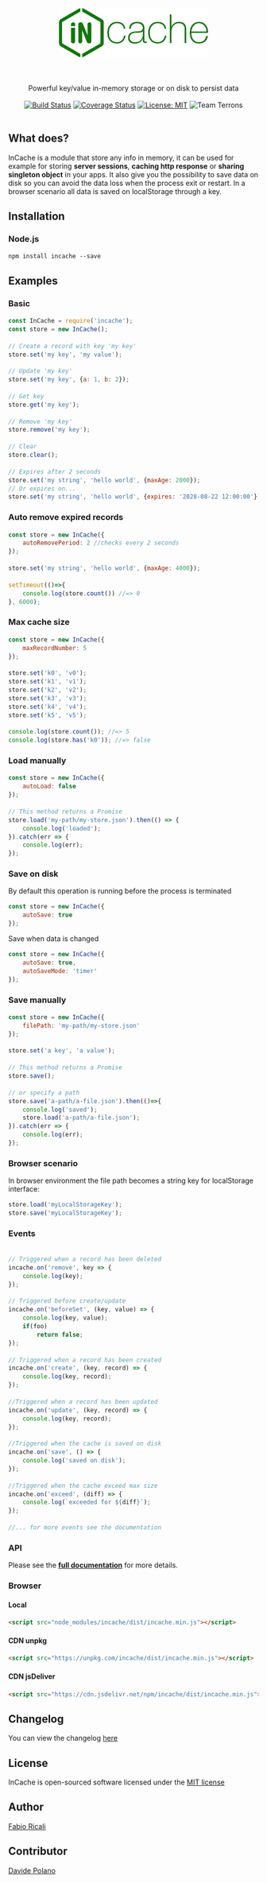 <div align="center">
<br/><br/>
<img width="300" src="https://raw.githubusercontent.com/fabioricali/incache/master/extra/logo.png?2" title="incache"/>
<br/><br/>
<br/><br/>
Powerful key/value in-memory storage or on disk to persist data
<br/><br/>
<a href="https://travis-ci.org/fabioricali/incache" target="_blank"><img src="https://travis-ci.org/fabioricali/incache.svg?branch=master" title="Build Status"/></a>
<a href="https://coveralls.io/github/fabioricali/incache?branch=master" target="_blank"><img src="https://coveralls.io/repos/github/fabioricali/incache/badge.svg?branch=master&2" title="Coverage Status"/></a>
<a href="https://opensource.org/licenses/MIT" target="_blank"><img src="https://img.shields.io/badge/License-MIT-yellow.svg" title="License: MIT"/></a>
<img src="https://img.shields.io/badge/team-terrons-orange.svg" title="Team Terrons"/>
<br/><br/>
</div>

## What does?
InCache is a module that store any info in memory, it can be used for example for storing **server sessions**, **caching http response** or **sharing singleton object** in your apps.
It also give you the possibility to save data on disk so you can avoid the data loss when the process exit or restart. In a browser scenario all data is saved on localStorage through a key.

## Installation

### Node.js
```
npm install incache --save
```

## Examples

### Basic
```javascript
const InCache = require('incache');
const store = new InCache();

// Create a record with key 'my key'
store.set('my key', 'my value');

// Update 'my key'
store.set('my key', {a: 1, b: 2});

// Get key
store.get('my key');

// Remove 'my key'
store.remove('my key');

// Clear
store.clear();

// Expires after 2 seconds
store.set('my string', 'hello world', {maxAge: 2000});
// Or expires on...
store.set('my string', 'hello world', {expires: '2028-08-22 12:00:00'});
```

### Auto remove expired records
```javascript
const store = new InCache({
    autoRemovePeriod: 2 //checks every 2 seconds
});

store.set('my string', 'hello world', {maxAge: 4000});

setTimeout(()=>{
    console.log(store.count()) //=> 0
}, 6000);
```

### Max cache size
```javascript
const store = new InCache({
    maxRecordNumber: 5
});

store.set('k0', 'v0');
store.set('k1', 'v1');
store.set('k2', 'v2');
store.set('k3', 'v3');
store.set('k4', 'v4');
store.set('k5', 'v5');

console.log(store.count()); //=> 5
console.log(store.has('k0')); //=> false
```

### Load manually
```javascript
const store = new InCache({
    autoLoad: false
});

// This method returns a Promise
store.load('my-path/my-store.json').then(() => {
    console.log('loaded');
}).catch(err => {
    console.log(err);
});
```

### Save on disk
By default this operation is running before the process is terminated
```javascript
const store = new InCache({
    autoSave: true
});
```

Save when data is changed
```javascript
const store = new InCache({
    autoSave: true,
    autoSaveMode: 'timer'
});
```

### Save manually
```javascript
const store = new InCache({
    filePath: 'my-path/my-store.json'
});

store.set('a key', 'a value');

// This method returns a Promise
store.save();

// or specify a path
store.save('a-path/a-file.json').then(()=>{
    console.log('saved');
    store.load('a-path/a-file.json');
}).catch(err => {
    console.log(err);
});
```

### Browser scenario
In browser environment the file path becomes a string key for localStorage interface:
```javascript
store.load('myLocalStorageKey');
store.save('myLocalStorageKey');
```

### Events
```javascript

// Triggered when a record has been deleted
incache.on('remove', key => {
    console.log(key);
});

// Triggered before create/update
incache.on('beforeSet', (key, value) => {
    console.log(key, value);
    if(foo)
        return false;
});

// Triggered when a record has been created
incache.on('create', (key, record) => {
    console.log(key, record);
});

//Triggered when a record has been updated
incache.on('update', (key, record) => {
    console.log(key, record);
});

//Triggered when the cache is saved on disk
incache.on('save', () => {
    console.log('saved on disk');
});

//Triggered when the cache exceed max size
incache.on('exceed', (diff) => {
    console.log(`exceeded for ${diff}`);
});

//... for more events see the documentation
```

### API
Please see the **<a href="https://github.com/fabioricali/incache/blob/master/api.md">full documentation</a>** for more details.

### Browser

#### Local
```html
<script src="node_modules/incache/dist/incache.min.js"></script>
```

#### CDN unpkg
```html
<script src="https://unpkg.com/incache/dist/incache.min.js"></script>
```

#### CDN jsDeliver
```html
<script src="https://cdn.jsdelivr.net/npm/incache/dist/incache.min.js"></script>
```

## Changelog
You can view the changelog <a target="_blank" href="https://github.com/fabioricali/incache/blob/master/CHANGELOG.md">here</a>

## License
InCache is open-sourced software licensed under the <a target="_blank" href="http://opensource.org/licenses/MIT">MIT license</a>

## Author
<a target="_blank" href="http://rica.li">Fabio Ricali</a>

## Contributor
<a target="_blank" href="https://www.mdslab.org">Davide Polano</a>